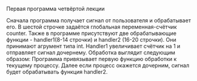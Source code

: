 Первая программа четвёртой лекции

Сначала программа получает сигнал от пользователя и обрабатывает его.
В шестой строчке задаётся глобальная переменная-счётчик counter. Также в программе присутствуют две обрабатывающие функции - handler1(8-14 строчки) и handler2 (16-20 строчки). Они принимают агрумент типа int.
Handler1 увеличивает счётчик на 1 и отправляет сигнал дочернему.
Обработка выглядит следующим образом:
Программа привязывает первую функцию обработки к текущему процессу. Далее если процесс окажется дочерним, сигнал будет обрабатывать функция handler2.
